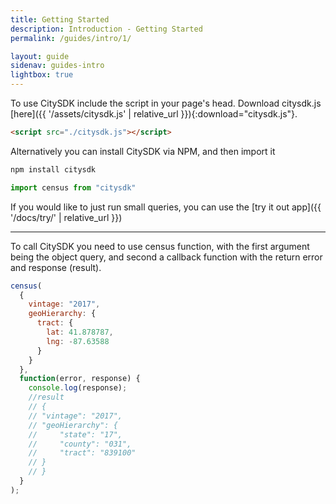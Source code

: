 ```yaml
---
title: Getting Started
description: Introduction - Getting Started
permalink: /guides/intro/1/

layout: guide
sidenav: guides-intro
lightbox: true
---
```


To use CitySDK include the script in your page's head. Download citysdk.js [here]({{ '/assets/citysdk.js' | relative_url }}){:download="citysdk.js"}.

```html
<script src="./citysdk.js"></script>
```

Alternatively you can install CitySDK via NPM, and then import it

```bash
npm install citysdk
```

```javascript
import census from "citysdk"
```

If you would like to just run small queries, you can use the [try it out app]({{ '/docs/try/' | relative_url }})

---

To call CitySDK you need to use census function, with the first argument being the object query, and second a callback function with the return error and response (result).

```js
census(
  {
    vintage: "2017",
    geoHierarchy: {
      tract: {
        lat: 41.878787,
        lng: -87.63588
      }
    }
  },
  function(error, response) {
    console.log(response);
    //result
    // {
    // "vintage": "2017",
    // "geoHierarchy": {
    //     "state": "17",
    //     "county": "031",
    //     "tract": "839100"
    // }
    // }
  }
);
```
